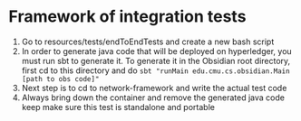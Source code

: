 # Framework of integration tests
1. Go to resources/tests/endToEndTests and create a new bash script
2. In order to generate java code that will be deployed on hyperledger,
you must run sbt to generate it. To generate it in the Obsidian root directory,
first cd to this directory and do
`
sbt "runMain edu.cmu.cs.obsidian.Main [path to obs code]"
`
3. Next step is to cd to network-framework and write the actual test code
4. Always bring down the container and remove the generated java code keep
make sure this test is standalone and portable